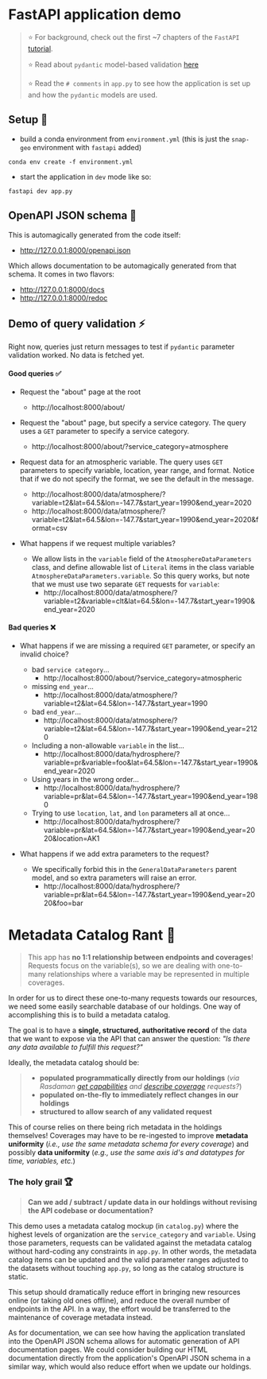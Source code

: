 # FastAPI application demo
>:star: For background, check out the first ~7 chapters of the `FastAPI` [tutorial](https://fastapi.tiangolo.com/tutorial/).
>
>:star: Read about `pydantic` model-based validation [here](https://docs.pydantic.dev/latest/concepts/models/)
>
>:star: Read the `# comments` in `app.py` to see how the application is set up and how the `pydantic` models are used.

## Setup :wrench:
- build a conda environment from `environment.yml` (this is just the `snap-geo` environment with `fastapi` added)
```
conda env create -f environment.yml
```
- start the application in `dev` mode like so:
```
fastapi dev app.py
```

## OpenAPI JSON schema 📖
This is automagically generated from the code itself:
- http://127.0.0.1:8000/openapi.json

Which allows documentation to be automagically generated from that schema. It comes in two flavors:
- http://127.0.0.1:8000/docs
- http://127.0.0.1:8000/redoc


## Demo of query validation :zap:

Right now, queries just return messages to test if `pydantic` parameter validation worked. No data is fetched yet.

#### Good queries :white_check_mark:
- Request the "about" page at the root
    - http://localhost:8000/about/

- Request the "about" page, but specify a service category. The query uses a `GET` parameter to specify a service category.
    - http://localhost:8000/about/?service_category=atmosphere

- Request data for an atmospheric variable. The query uses `GET` parameters to specify variable, location, year range, and format. Notice that if we do not specify the format, we see the default in the message.
    - http://localhost:8000/data/atmosphere/?variable=t2&lat=64.5&lon=-147.7&start_year=1990&end_year=2020
    - http://localhost:8000/data/atmosphere/?variable=t2&lat=64.5&lon=-147.7&start_year=1990&end_year=2020&format=csv
- What happens if we request multiple variables?
    - We allow lists in the `variable` field of the `AtmosphereDataParameters` class, and define allowable list of  `Literal` items in the class variable `AtmosphereDataParameters.variable`. So this query works, but note that we must use two separate `GET` requests for `variable`:
        - http://localhost:8000/data/atmosphere/?variable=t2&variable=clt&lat=64.5&lon=-147.7&start_year=1990&end_year=2020

#### Bad queries :x:
- What happens if we are missing a required `GET` parameter, or specify an invalid choice?
    - bad `service category`...
        - http://localhost:8000/about/?service_category=atmospheric
    - missing `end_year`...
        - http://localhost:8000/data/atmosphere/?variable=t2&lat=64.5&lon=-147.7&start_year=1990
    - bad `end_year`...
        - http://localhost:8000/data/atmosphere/?variable=t2&lat=64.5&lon=-147.7&start_year=1990&end_year=2120
    - Including a non-allowable `variable` in the list...
        - http://localhost:8000/data/hydrosphere/?variable=pr&variable=foo&lat=64.5&lon=-147.7&start_year=1990&end_year=2020
    - Using years in the wrong order...
        - http://localhost:8000/data/hydrosphere/?variable=pr&lat=64.5&lon=-147.7&start_year=1990&end_year=1980
    - Trying to use `location`, `lat`, and `lon` parameters all at once...
        - http://localhost:8000/data/hydrosphere/?variable=pr&lat=64.5&lon=-147.7&start_year=1990&end_year=2020&location=AK1

- What happens if we add extra parameters to the request?
    - We specifically forbid this in the `GeneralDataParameters` parent model, and so extra parameters will raise an error.
        - http://localhost:8000/data/hydrosphere/?variable=pr&lat=64.5&lon=-147.7&start_year=1990&end_year=2020&foo=bar


# Metadata Catalog Rant :open_file_folder:
> This app has **no 1:1 relationship between endpoints and coverages**! Requests focus on the variable(s), so we are dealing with one-to-many relationships where a variable may be represented in multiple coverages.

In order for us to direct these one-to-many requests towards our resources, we need some easily searchable database of our holdings. One way of accomplishing this is to build a metadata catalog. 

The goal is to have a **single, structured, authoritative record** of the data that we want to expose via the API that can answer the question: _"Is there any data available to fulfill this request?"_

Ideally, the metadata catalog should be:

>- **populated programmatically directly from our holdings** (_via Rasdaman [get capabilities](https://zeus.snap.uaf.edu/rasdaman/ows?&SERVICE=WCS&ACCEPTVERSIONS=2.1.0&REQUEST=GetCapabilities) and [describe coverage](https://zeus.snap.uaf.edu/rasdaman/ows?&SERVICE=WCS&VERSION=2.1.0&REQUEST=DescribeCoverage&COVERAGEID=cmip6_monthly&outputType=GeneralGridCoverage) requests?_)
> - **populated on-the-fly to immediately reflect changes in our holdings**
> - **structured to allow search of any validated request**

This of course relies on there being rich metadata in the holdings themselves! Coverages may have to be re-ingested to improve **metadata uniformity** (_i.e., use the same metadata schema for every coverage_) and possibly **data uniformity** (_e.g., use the same axis id's and datatypes for time, variables, etc._) 

### The holy grail :trophy:
> **Can we add / subtract / update data in our holdings without revising the API codebase or documentation?**

This demo uses a metadata catalog mockup (in `catalog.py`) where the highest levels of organization are the `service_category` and `variable`. Using those parameters, requests can be validated against the metadata catalog without hard-coding any constraints in `app.py`. In other words, the metadata catalog items can be updated and the valid parameter ranges adjusted to the datasets without touching `app.py`,  so long as the catalog structure is static.

This setup should dramatically reduce effort in bringing new resources online (or taking old ones offline), and reduce the overall number of endpoints in the API. In a way, the effort would be transferred to the maintenance of coverage metadata instead.

As for documentation, we can see how having the application translated into the OpenAPI JSON schema allows for automatic generation of API documentation pages. We could consider building our HTML documentation directly from the application's OpenAPI JSON schema in a similar way, which would also reduce effort when we update our holdings. 
